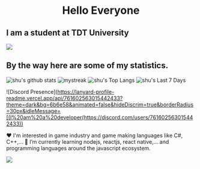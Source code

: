 <h1 align="center">Hello Everyone</h1>

## I am a student at TDT University

<a href="https://www.youtube.com/watch?v=dQw4w9WgXcQ"><img src="https://user-images.githubusercontent.com/73097560/115834477-dbab4500-a447-11eb-908a-139a6edaec5c.gif"></a>

## By the way here are some of my statistics.
![shu's github stats](https://github-readme-stats.vercel.app/api?username=ngocthanh-shu&show_icons=true&theme=tokyonight)
<img src="https://github-readme-streak-stats.herokuapp.com/?user=ngocthanh-shu&theme=tokyonight" alt="mystreak"/>
![shu's Top Langs](https://github-readme-stats.vercel.app/api/top-langs/?username=ngocthanh-shu&theme=tokyonight&layout=compact)
![shu's Last 7 Days](https://github-readme-stats.vercel.app/api/wakatime?username=hongocthanh&theme=tokyonight&langs_count=6&border_radius=15&range=last_7_days&layout=compact&custom_title=Last%207%20Days)

![Discord Presence](https://lanyard-profile-readme.vercel.app/api/761602563015442433?theme=dark&bg=6b6e58&animated=false&hideDiscrim=true&borderRadius=30px&idleMessage=[(I%20am%20a%20developer(https://discord.com/users/761602563015442433))

❤️ I'm interested in game industry and game making languages like C#, C++,...
🌱 I’m currently learning nodejs, reactjs, react native,... and programming languages around the javascript ecosystem.

<a href="https://www.youtube.com/watch?v=dQw4w9WgXcQ"><img src="https://user-images.githubusercontent.com/73097560/115834477-dbab4500-a447-11eb-908a-139a6edaec5c.gif"></a>
